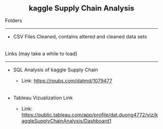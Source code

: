 <font size="5">**<h3 style="text-align: center;">kaggle Supply Chain Analysis</h3>**</font>

<font size="3">

Folders
***

* CSV Files Cleaned, contains altered and cleaned data sets
  <br><br>

Links (may take a while to load)
***

* SQL Analysis of kaggle Supply Chain 
  + Link: https://rpubs.com/datmd/1079477
  <br><br>


* Tableau Vizualization Link
  + Link: https://public.tableau.com/app/profile/dat.duong4772/viz/kaggleSupplyChainAnalysis/Dashboard1

</font>


  

  




